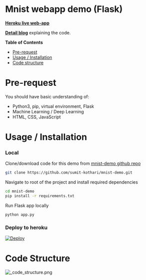 # Mnist  webapp demo (Flask)

**[Heroku live web-app][heroku-app-url]**

**[Detail blog](https://sumit-kothari.github.io/flask-deployment/)** explaining the code.

**Table of Contents**
- [Pre-request][pre-request]
- [Usage / Installation][usage]
- [Code structure][code_structure]


# <a name="pre-request"></a>Pre-request

You should have basic understanding of:
- Python3, pip, virtual environment, Flask
- Machine Learning / Deep Learning
- HTML, CSS, JavaScript



# <a name="usage"></a>Usage / Installation

### Local

Clone/download code for this demo from [mnist-demo github repo][repo_url]

```bash
git clone https://github.com/sumit-kothari/mnist-demo.git
```

Navigate to root of the project and install required dependencies

```bash
cd mnist-demo
pip install -r requirements.txt
```

Run Flask app locally
```bash
python app.py
```

### Deploy to heroku

[![Deploy](https://www.herokucdn.com/deploy/button.png)](https://heroku.com/deploy?template=https://github.com/sumit-kothari/mnist-demo/tree/master)



# <a name="code_structure"></a>Code Structure

![_code_structure.png](https://sumit-kothari.github.io/images/code_structure.png)



[pre-request]: #pre-request
[usage]: #usage
[code_structure]: #code_structure
[ml-model]: #ml-model
[web-app]: #web-app
[integration]: #integration
[deployment]: #deployment
[train-mnist.py]: https://github.com/sumit-kothari/mnist-demo/blob/master/tensorflow_model/train-mnist.py
[predict.py]: https://github.com/sumit-kothari/mnist-demo/blob/master/tensorflow_model/predict.py
[index.html]: https://github.com/sumit-kothari/mnist-demo/blob/master/templates/index.html
[predict.html]: https://github.com/sumit-kothari/mnist-demo/blob/master/templates/predict.html
[heroku-app-url]: https://mnist-demo-app.herokuapp.com/
[repo_url]: https://github.com/sumit-kothari/mnist-demo
